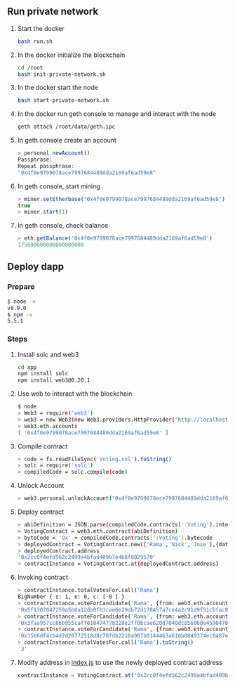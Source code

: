 
## Run private network
1. Start the docker

    ```bash
    bash run.sh
    ```

1. In the docker initialize the blockchain

    ```bash
    cd /root
    bash init-private-network.sh
    ```

1. In the docker start the node
    ```bash
    bash start-private-network.sh
    ```

1. In the docker run geth console to manage and interact with the node
    ```bash
    geth attach /root/data/geth.ipc
    ```
1. In geth console create an account
    ```javascript
    > personal.newAccount()
    Passphrase: 
    Repeat passphrase: 
    "0x4f0e9799078ace7997684489dda2169af6ad59e8"
    ```

1. In geth console, start mining
    ```javascript
    > miner.setEtherbase("0x4f0e9799078ace7997684489dda2169af6ad59e8")
    true
    > miner.start(1)
    ```

1. In geth console, check balance
    ```javascript
    > eth.getBalance('0x4f0e9799078ace7997684489dda2169af6ad59e8')
    175000000000000000000
    ```

## Deploy dapp
### Prepare

```bash
$ node -v
v8.9.0
$ npm -v
5.5.1
```

### Steps

1. Install solc and web3
    ```bash
    cd app
    npm install solc
    npm install web3@0.20.1
    ```
1. Use web to interact with the blockchain
    ```bash
    $ node
    > Web3 = require('web3')
    > web3 = new Web3(new Web3.providers.HttpProvider("http://localhost:8545"))
    > web3.eth.accounts
    [ '0x4f0e9799078ace7997684489dda2169af6ad59e8' ]
    ```
1. Compile contract
    ```bash
    > code = fs.readFileSync('Voting.sol').toString()
    > solc = require('solc')
    > compiledCode = solc.compile(code)
    ```
1. Unlock Account
    ```bash
    > web3.personal.unlockAccount("0x4f0e9799078ace7997684489dda2169af6ad59e8", "<passcode>")
    ```
1. Deploy contract
    ```bash
    > abiDefinition = JSON.parse(compiledCode.contracts[':Voting'].interface)
    > VotingContract = web3.eth.contract(abiDefinition)
    > byteCode = '0x' + compiledCode.contracts[':Voting'].bytecode
    > deployedContract = VotingContract.new(['Rama','Nick','Jose'],{data: byteCode, from: web3.eth.accounts[0], gas: 4700000})
    > deployedContract.address
    '0x2cc0f4efd562c2499a4bfad409b7e4b8f8029570'
    > contractInstance = VotingContract.at(deployedContract.address)
    ```

1. Invoking contract
    ```bash
    > contractInstance.totalVotesFor.call('Rama')
    BigNumber { s: 1, e: 0, c: [ 0 ] }
    > contractInstance.voteForCandidate('Rama', {from: web3.eth.accounts[0]})
    '0x5f1307047259a5b0a12db0fb3cee6e29db72d178457a7ce4a2c91d9f51cbfac8'
    > contractInstance.voteForCandidate('Rama', {from: web3.eth.accounts[0]})
    '0x3faa957cc86b955caff010474778228e2ff0bcae620d7040dc856068e4590470'
    > contractInstance.voteForCandidate('Rama', {from: web3.eth.accounts[0]})
    '0x35b6df4cb4d7d20772518d8c70fdb2218a907b0144463a616b0849374ec0487e'
    > contractInstance.totalVotesFor.call('Rama').toString()
    '3'
    ```

1. Modify address in [index.js](app/index.js) to use the newly deployed contract address
    ```javascript
    contractInstance = VotingContract.at('0x2cc0f4efd562c2499a4bfad409b7e4b8f8029570');
    ```



